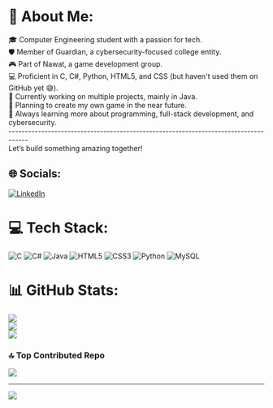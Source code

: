 # 💫 About Me:
🎓 Computer Engineering student with a passion for tech.<br>🛡️ Member of Guardian, a cybersecurity-focused college entity.<br>🎮 Part of Nawat, a game development group.<br>💻 Proficient in C, C#, Python, HTML5, and CSS (but haven't used them on GitHub yet 😅).<br>🔨 Currently working on multiple projects, mainly in Java.<br>🎯 Planning to create my own game in the near future.<br>🌱 Always learning more about programming, full-stack development, and cybersecurity.<br>------------------------------------------------------------------------------------<br>Let’s build something amazing together!


## 🌐 Socials:
[![LinkedIn](https://img.shields.io/badge/LinkedIn-%230077B5.svg?logo=linkedin&logoColor=white)](https://linkedin.com/in/https://www.linkedin.com/in/arthur-jw-lee/) 

# 💻 Tech Stack:
![C](https://img.shields.io/badge/c-%2300599C.svg?style=for-the-badge&logo=c&logoColor=white) ![C#](https://img.shields.io/badge/c%23-%23239120.svg?style=for-the-badge&logo=csharp&logoColor=white) ![Java](https://img.shields.io/badge/java-%23ED8B00.svg?style=for-the-badge&logo=openjdk&logoColor=white) ![HTML5](https://img.shields.io/badge/html5-%23E34F26.svg?style=for-the-badge&logo=html5&logoColor=white) ![CSS3](https://img.shields.io/badge/css3-%231572B6.svg?style=for-the-badge&logo=css3&logoColor=white) ![Python](https://img.shields.io/badge/python-3670A0?style=for-the-badge&logo=python&logoColor=ffdd54) ![MySQL](https://img.shields.io/badge/mysql-4479A1.svg?style=for-the-badge&logo=mysql&logoColor=white)
# 📊 GitHub Stats:
![](https://github-readme-stats.vercel.app/api?username=Tutzjwlee&theme=codeSTACKr&hide_border=false&include_all_commits=false&count_private=false)<br/>
![](https://github-readme-streak-stats.herokuapp.com/?user=Tutzjwlee&theme=codeSTACKr&hide_border=false)<br/>
![](https://github-readme-stats.vercel.app/api/top-langs/?username=Tutzjwlee&theme=codeSTACKr&hide_border=false&include_all_commits=false&count_private=false&layout=compact)

### 🔝 Top Contributed Repo
![](https://github-contributor-stats.vercel.app/api?username=Tutzjwlee&limit=5&theme=codeSTACKr&combine_all_yearly_contributions=true)

---
[![](https://visitcount.itsvg.in/api?id=Tutzjwlee&icon=8&color=7)](https://visitcount.itsvg.in)

<!-- Proudly created with GPRM ( https://gprm.itsvg.in ) -->
